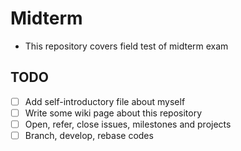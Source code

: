 Midterm
======
 * This repository covers field test of midterm exam

## TODO

 * [ ] Add self-introductory file about myself
 * [ ] Write some wiki page about this repository
 * [ ] Open, refer, close issues, milestones and projects
 * [ ] Branch, develop, rebase codes